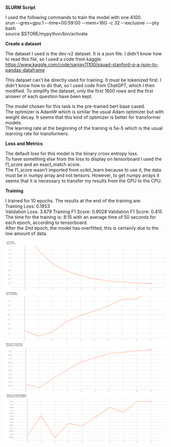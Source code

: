 **SLURM Script**  

I used the following commands to train the model with one A100.  
srun --gres=gpu:1 --time=00:59:00 --mem=16G -c 32 --exclusive ---pty bash  
source $STORE/mypython/bin/activate

**Create a dataset**

The dataset I used is the dev-v2 dataset. It is a json file. I didn't know how to read this file, so I used a code from kaggle:  
https://www.kaggle.com/code/sanjay11100/squad-stanford-q-a-json-to-pandas-dataframe

This dataset can't be directly used for training. It must be tokenized first. 
I didn’t know how to do that, so I used code from ChatGPT, which I then modified.
To simplify the dataset, only the first 1600 rows and the first answer of each question have been kept.  
  
The model chosen for this task is the pre-trained bert base cased.  
The optimizer is AdamW which is similar the usual Adam optimizer but with weight decay. It seems that this kind of optimizer is better for transformer models.  
The learning rate at the beginning of the training is 5e-5 which is the usual learning rate for transformers.  

**Loss and Metrics**  

The default loss for this model is the binary cross entropy loss.    
To have something else from the loss to display on tensorboard I used the f1_score and an exact_match score.  
The f1_score wasn't imported from scikit_learn because to use it, the data must be in numpy array and not tensors. However, to get numpy arrays it seems that it is necessary to transfer my results from the GPU to the CPU.


**Training**

I trained for 10 epochs.
The results at the end of the training are:  
Training Loss: 0.1853  
Validation Loss: 3.879
Training F1 Score: 0.9028
Validation F1 Score: 0.415
The time for the training is: 8:15 with an average time of 50 seconds for each epoch, according to tensorboard.  
After the 2nd epoch, the model has overfitted, this is certainly due to the low amount of data.

![png](img/Loss_Train.png)
![png](img/Loss_Validation.png)
![png](img/F1_Train.png)
![png](img/F1_Validation.png)